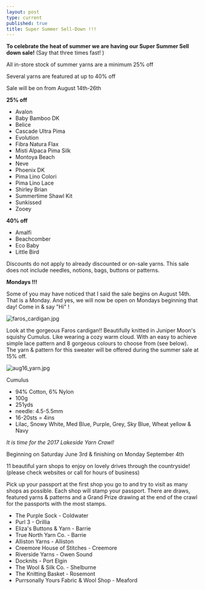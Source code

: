 ```yaml
---
layout: post
type: current
published: true
title: Super Summer Sell-Down !!!
---
```

 
**To celebrate the heat of summer we are having our Super Summer Sell down sale!**
(Say that three times fast! )

All in-store stock of summer yarns are a minimum 25% off

Several yarns are featured at up to 40% off 

Sale will be on from August 14th-26th

**25% off**
- Avalon
- Baby Bamboo DK
- Belice
- Cascade Ultra Pima
- Evolution
- Fibra Natura Flax
- Misti Alpaca Pima Silk
- Montoya Beach
- Neve
- Phoenix DK
- Pima Lino Colori
- Pima Lino Lace
- Shirley Brian
- Summertime Shawl Kit
- Sunkissed
- Zooey
 
**40% off**
- Amalfi
- Beachcomber
- Eco Baby
- Little Bird

Discounts do not apply to already discounted or on-sale yarns.  This sale does not include needles, notions, bags, buttons or patterns.

**Mondays !!!**

Some of you may have noticed that I said the sale begins on August 14th. That is a Monday. And yes, we will now be open on Mondays beginning that day!  Come in & say "Hi" ! 


![faros_cardigan.jpg]({{site.baseurl}}/news/img/faros_cardigan.jpg)
<br />

Look at the gorgeous Faros cardigan!!  Beautifully knitted in Juniper Moon's squishy Cumulus. Like wearing a cozy warm cloud. With an easy to achieve simple lace pattern and 8 gorgeous colours to choose from (see below).  The yarn & pattern for this sweater will be offered during the summer sale at 15% off.


![aug16_yarn.jpg]({{site.baseurl}}/news/img/aug16_yarn.jpg)


Cumulus
 
- 94% Cotton, 6% Nylon
- 100g 
- 251yds
- needle: 4.5-5.5mm
- 16-20sts = 4ins
- Lilac, Snowy White, Med Blue, Purple, Grey, Sky Blue, Wheat yellow & Navy

*It is time for the 2017 Lakeside Yarn Crawl!*

Beginning on Saturday June 3rd & finishing on Monday September 4th

11 beautiful yarn shops to enjoy on lovely drives through the countryside! (please check websites or call for hours of business) 

Pick up your passport at the first shop you go to and try to visit as many shops as possible. Each shop will stamp your passport. There are draws, featured yarns & patterns and a Grand Prize drawing at the end of the crawl for the passports with the most stamps.

- The Purple Sock - Coldwater
- Purl 3 - Orillia
- Eliza's Buttons & Yarn - Barrie
- True North Yarn Co. - Barrie
- Alliston Yarns - Alliston
- Creemore House of Stitches - Creemore
- Riverside Yarns - Owen Sound
- Docknits - Port Elgin
- The Wool & Silk Co. - Shelburne
- The Knitting Basket - Rosemont
- Purrsonally Yours Fabric & Wool Shop - Meaford
